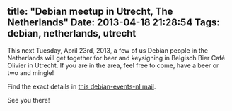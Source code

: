 title: "Debian meetup in Utrecht, The Netherlands"
Date: 2013-04-18 21:28:54
Tags: debian, netherlands, utrecht
---
This next Tuesday, April 23rd, 2013, a few of us Debian people in the Netherlands will get together for beer and keysigning in Belgisch Bier Café Olivier in Utrecht. If you are in the area, feel free to come, have a beer or two and mingle!

Find the exact details in <a href="http://lists.debian.org/debian-events-nl/2013/04/msg00005.html">this debian-events-nl mail</a>.

See you there!
